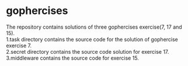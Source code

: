 # gophercises

The repository contains solutions of three gophercises exercise(7, 17 and 15).<br/>
1.task directory contains the source code for the solution of gophercise exercise 7.<br/>
2.secret directory contains the source code solution for exercise 17.<br/>
3.middleware contains the source code for exercise 15.<br/>
